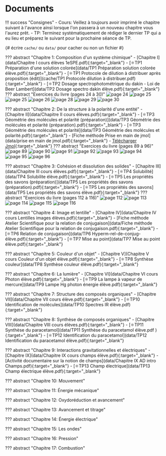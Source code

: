 # Documents


!!! success "Consignes"
    - Cours: Veillez à toujours avoir imprimé le chapitre suivant à l'avance ainsi lorsque l'on passera à un nouveau chapitre vous l'aurez prêt.
    - TP: Terminez systématiquement de rédiger le dernier TP qui a eu lieu et préparez le suivant pour la prochaine séance de TP. 



{# écrire `cache/` ou `data/` pour cacher ou non un fichier #} 

??? abstract "Chapitre 1: Composition d'un système chimique"
    - [Chapitre I](data/Chapitre I cours élèves 1eSPE.pdf){:target="_blank"}
    - [⚛️TP1 Préparation d'une solution colorée](data/TP1 Préparation solution colorée élève.pdf){:target="_blank"}
    - [⚛️TP1 Protocole de dilution à distribuer après proposition (édit)](cache/TP1 Protocole dilution à distribuer.pdf){:target="_blank"}
    - [⚛️TP2 Dosage spectrophotométrique du dakin - Loi de Beer Lambert](data/TP2 Dosage spectro dakin élève.pdf){:target="_blank"}    
    ??? abstract "Exercices du livre (pages 24 à 30)"
        ![page 24](data/p24.png)
        ![page 25](data/p25.png)
        ![page 25](data/p25.png)
        ![page 26](data/p26.png)
        ![page 28](data/p28.png)
        ![page 29](data/p29.png)
        ![page 30](data/p30.png)

    
??? abstract "Chapitre 2: De la structure à la polarité d'une entité"
    - [Chapitre II](data/Chapitre II cours élèves.pdf){:target="_blank"}
    - [⚛️TP3  Géométrie des molécules et polarité (préparation)](data/TP3 Géométrie des molécules et polarité (préparation).pdf){:target="_blank"}
    - [⚛️TP3 Géométrie des molécules et polarité](data/TP3 Géométrie des molécules et polarité.pdf){:target="_blank"}
    - [Fiche méthode Prise en main de jmol](data/prise en main de jmol.pdf){:target="_blank"}
    - [Télécharger Jmol](http://sourceforge.net/projects/jmol/files/latest/download?source=files){:target="_blank"}
    ??? abstract "Exercices du livre (pages 89 à 96)"
        ![page 89](data/p89.png)
        ![page 90](data/p90.png)
        ![page 91](data/p91.png)
        ![page 92](data/p92.png)
        ![page 93](data/p93.png)
        ![page 94](data/p94.png)
        ![page 95](data/p95.png)
        ![page 96](data/p96.png)        
    
??? abstract "Chapitre 3: Cohésion et dissolution des solides"
    - [Chapitre III](data/Chapitre III cours élèves.pdf){:target="_blank"}
    - [⚛️TP4 Solubilité](data/TP4 Solubilite élève.pdf){:target="_blank"}
    - [⚛️TP5 Les propriétés des savons (préparation)](data/TP5 Les propriétés des savons (préparation).pdf){:target="_blank"}
    - [⚛️TP5 Les propriétés des savons](data/TP5 Les propriétés des savons élève.pdf){:target="_blank"}
    ??? abstract "Exercices du livre (pages 112 à 116)" 
        ![page 112](data/p112.png)
        ![page 113](data/p113.png)
        ![page 114](data/p114.png)
        ![page 115](data/p115.png)
        ![page 116](data/p116.png)

    
??? abstract "Chapitre 4: Image et lentille"
    - [Chapitre IV](data/Chapitre IV cours Lentilles images élèves.pdf){:target="_blank"}
    - [Fiche méthode Atelier Scientifique pour la relation de conjugaison](data/Fiche méthode Atelier Scientifique pour la relation de conjugaison.pdf){:target="_blank"}
    - [⚛️TP6 Relation de conjugaison](data/TP6 Hyperm-rel-de-conjug-élève.pdf){:target="_blank"}
    - [⚛️TP7 Mise au point](data/TP7 Mise au point élève.pdf){:target="_blank"}



??? abstract "Chapitre 5: Couleur d'un objet"
    - [Chapitre V](Chapitre V cours Couleur d'un objet élève.pdf){:target="_blank"}
    - [⚛️TP8 Synthèse couleur](data/TP8 Synthèse couleur élève.pdf){:target="_blank"}

 
??? abstract "Chapitre 6: La lumière"
    - [Chapitre VI](data/Chapitre VI cours Photon élève.pdf){:target="_blank"}
    - [⚛️TP9 La lampe à vapeur de mercure](data/TP9 Lampe Hg photon énergie élève.pdf){:target="_blank"}
 
??? abstract "Chapitre 7: Structure des composés organiques"
    - [Chapitre VII](data/Chapitre VII cours élève.pdf){:target="_blank"}
    - [⚛️TP10 Identification de molécules](data/TP10 Spectres IR élève.pdf){:target="_blank"}
 
 
??? abstract "Chapitre 8: Synthèse de composés organiques"
    - [Chapitre VIII](data/Chapitre VIII cours élèves.pdf){:target="_blank"}
    - [⚛️TP11 Synthèse du paracetamol](data/TP11 Synthèse du paracetamol élève.pdf      ){:target="_blank"}
    - [⚛️TP12 Identification du paracetamol](data/TP12 Identification du paracetamol élève.pdf){:target="_blank"}
    
??? abstract "Chapitre 9: Interactions gravitationnelles et électriques"
    - [Chapitre IX](data/Chapitre IX cours champs élève.pdf){:target="_blank"}
    - [Activité documentaire sur la notion de champs](data/Chapitre IX AD intro Champs.pdf){:target="_blank"}
    - [⚛️TP13 Champ électrique](data/TP13 Champ électrique élève.pdf){:target="_blank"}    
 
??? abstract "Chapitre 10: Mouvement"

 
??? abstract "Chapitre 11: Énergie mécanique"

 
??? abstract "Chapitre 12: Oxydoréduction et avancement"

 
??? abstract "Chapitre 13: Avancement et titrage"

 
??? abstract "Chapitre 14: Énergie électrique"

 
??? abstract "Chapitre 15: Les ondes"

 
??? abstract "Chapitre 16: Pression"

 
??? abstract "Chapitre 17: Combustion"

 

